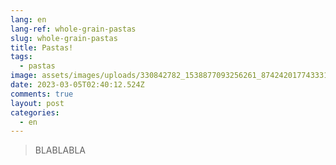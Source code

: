 ```yaml
---
lang: en
lang-ref: whole-grain-pastas
slug: whole-grain-pastas
title: Pastas!
tags:
  - pastas
image: assets/images/uploads/330842782_1538877093256261_8742420177433315322_n2.jpg
date: 2023-03-05T02:40:12.524Z
comments: true
layout: post
categories:
  - en
---
```

> BLABLABLA
> 